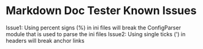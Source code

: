 Markdown Doc Tester Known Issues
===========================

Issue1: Using percent signs (%) in ini files will break the ConfigParser module that is used to parse the ini files
Issue2: Using single ticks (') in headers will break anchor links

